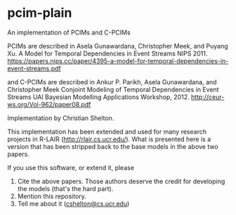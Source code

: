 pcim-plain
==========

An implementation of PCIMs and C-PCIMs

PCIMs are described in
Asela Gunawardana, Christopher Meek, and Puyang Xu.
A Model for Temporal Dependencies in Event Streams
NIPS 2011.
https://papers.nips.cc/paper/4395-a-model-for-temporal-dependencies-in-event-streams.pdf

and
C-PCIMs are described in
Ankur P. Parikh, Asela Gunawardana, and Christopher Meek
Conjoint Modeling of Temporal Dependencies in Event Streams
UAI Bayesian Modelling Applications Workshop, 2012.
http://ceur-ws.org/Vol-962/paper08.pdf

Implementation by Christian Shelton.

This implementation has been extended and used for many research projects
in R-LAIR (http://rlair.cs.ucr.edu/).  What is presented here is a version that has been stripped back to the base models in the above two papers.

If you use this software, or extend it, please

1. Cite the above papers.  Those authors deserve the credit for developing the models (that's the hard part).
2. Mention this repository.
3. Tell me about it (cshelton@cs.ucr.edu)

